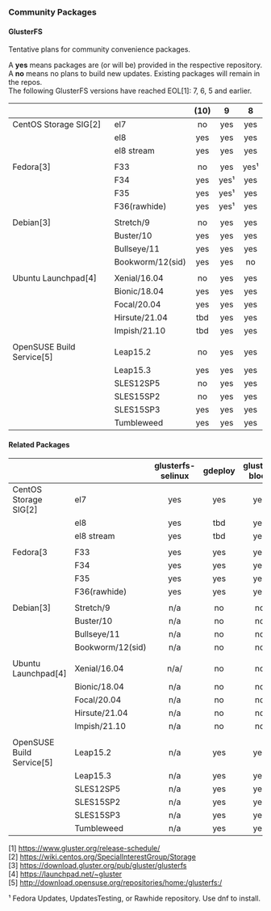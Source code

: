 ### Community Packages

#### GlusterFS

Tentative plans for community convenience packages.

A **yes** means packages are (or will be) provided in the respective repository.  
A **no** means no plans to build new updates. Existing packages will remain in the repos.  
The following GlusterFS versions have reached EOL[1]: 7, 6, 5 and earlier.

|              |                |    (10)   |     9     |     8     |
|--------------|----------------|:---------:|:---------:|:---------:|
|CentOS Storage SIG[2]|el7      |     no    |    yes    |    yes    |
|              |el8             |    yes    |    yes    |    yes    |
|              |el8 stream      |    yes    |    yes    |    yes    |
|              |                |           |           |           |
|Fedora[3]     |F33             |     no    |    yes    |    yes¹   |
|              |F34             |    yes    |    yes¹   |    yes    |
|              |F35             |    yes    |    yes¹   |    yes    |
|              |F36(rawhide)    |    yes    |    yes¹   |    yes    |
|              |                |           |           |           |
|Debian[3]     |Stretch/9       |     no    |    yes    |    yes    |
|              |Buster/10       |    yes    |    yes    |    yes    |
|              |Bullseye/11     |    yes    |    yes    |    yes    |
|              |Bookworm/12(sid)|    yes    |    yes    |     no    |
|              |                |           |           |           |
|Ubuntu Launchpad[4]|Xenial/16.04    |     no    |    yes    |    yes    |
|              |Bionic/18.04    |    yes    |    yes    |    yes    |
|              |Focal/20.04     |    yes    |    yes    |    yes    |
|              |Hirsute/21.04   |    tbd    |    yes    |    yes    |
|              |Impish/21.10    |    tbd    |    yes    |    yes    |
|              |                |           |           |           |
|OpenSUSE Build Service[5]|Leap15.2        |      no    |     yes    |    yes    |
|              |Leap15.3        |    yes    |    yes    |    yes    |
|              |SLES12SP5       |     no    |    yes    |    yes    |
|              |SLES15SP2       |     no    |    yes    |    yes    |
|              |SLES15SP3       |    yes    |    yes    |    yes    |
|              |Tumbleweed      |    yes    |    yes    |    yes    |

#### Related Packages

|              |                | glusterfs-selinux | gdeploy | gluster-block | glusterfs-coreutils | nfs-ganesha | Samba |
|--------------|----------------|:-----------------:|:-------:|:-------------:|:-------------------:|:-----------:|:-----:|
|CentOS Storage SIG[2]|el7      |         yes       |   yes   |      yes      |        yes          |     yes     |  yes  |
|              |el8             |         yes       |   tbd   |      yes      |        yes          |     yes     |  yes  |
|              |el8 stream      |         yes       |   tbd   |      yes      |        yes          |     yes     |  tbd  |
|              |                |                   |         |               |                     |             |       |
|Fedora[3      |F33             |         yes       |   yes   |      yes      |        yes          |     yes     |   ?   |
|              |F34             |         yes       |   yes   |      yes      |        yes          |     yes     |   ?   |
|              |F35             |         yes       |   yes   |      yes      |        yes          |     yes     |   ?   |
|              |F36(rawhide)    |         yes       |   yes   |      yes      |        yes          |     yes     |   ?   |
|              |                |                   |         |               |                     |             |       |
|Debian[3]     |Stretch/9       |         n/a       |   no    |      no       |        yes          |     yes     |   ?   |
|              |Buster/10       |         n/a       |   no    |      no       |        yes          |     yes     |   ?   |
|              |Bullseye/11     |         n/a       |   no    |      no       |        yes          |     yes     |   ?   |
|              |Bookworm/12(sid)|         n/a       |   no    |      no       |        yes          |     yes     |   ?   |
|              |                |                   |         |               |                     |             |       |
|Ubuntu Launchpad[4]|Xenial/16.04    |         n/a/      |   no    |      no       |        yes          |     yes     |   ?   |
|              |Bionic/18.04    |         n/a       |   no    |      no       |        yes          |     yes     |   ?   |
|              |Focal/20.04     |         n/a       |   no    |      no       |        yes          |     yes     |   ?   |
|              |Hirsute/21.04   |         n/a       |   no    |      no       |        yes          |     yes     |   ?   |
|              |Impish/21.10    |         n/a       |   no    |      no       |        yes          |     yes     |   ?   |
|              |                |                   |         |               |                     |             |       |
|OpenSUSE Build Service[5]|Leap15.2|          n/a      |   yes   |      yes      |        yes          |     yes     |   ?   |
|              |Leap15.3        |         n/a       |   yes   |      yes      |        yes          |     yes     |   ?   |
|              |SLES12SP5       |         n/a       |   yes   |      yes      |        yes          |     yes     |   ?   |
|              |SLES15SP2       |         n/a       |   yes   |      yes      |        yes          |     yes     |   ?   |
|              |SLES15SP3       |         n/a       |   yes   |      yes      |        yes          |     yes     |   ?   |
|              |Tumbleweed      |         n/a       |   yes   |      yes      |        yes          |     yes     |   ?   |



[1] <https://www.gluster.org/release-schedule/>  
[2] <https://wiki.centos.org/SpecialInterestGroup/Storage>  
[3] <https://download.gluster.org/pub/gluster/glusterfs>  
[4] <https://launchpad.net/~gluster>  
[5] <http://download.opensuse.org/repositories/home:/glusterfs:/>  

¹ Fedora Updates, UpdatesTesting, or Rawhide repository. Use dnf to install.  
